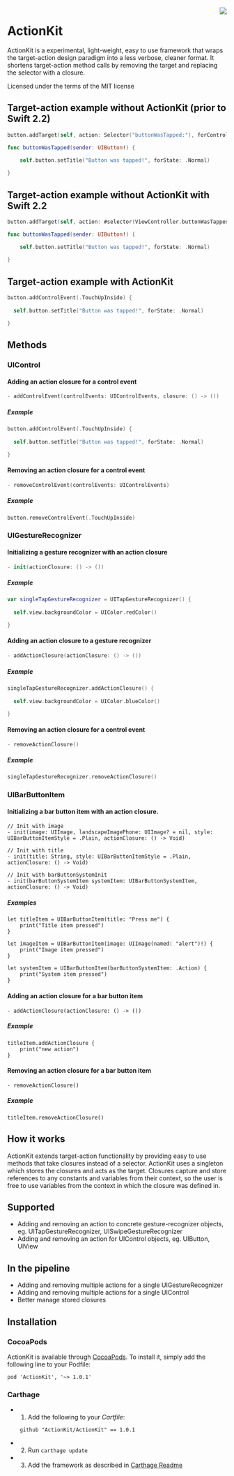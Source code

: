 <img src="https://img.shields.io/badge/Carthage-compatible-4BC51D.svg?style=flat" align="right" vspace="2px">

# ActionKit
ActionKit is a experimental, light-weight, easy to use framework that wraps the target-action design paradigm into a less verbose, cleaner format. It shortens target-action method calls by removing the target and replacing the selector with a closure.

Licensed under the terms of the MIT license

## Target-action example without ActionKit (prior to Swift 2.2)
```swift
button.addTarget(self, action: Selector("buttonWasTapped:"), forControlEvents: .TouchUpInside)
```


```swift
func buttonWasTapped(sender: UIButton!) {

    self.button.setTitle("Button was tapped!", forState: .Normal)
    
}
```

## Target-action example without ActionKit with Swift 2.2
```swift
button.addTarget(self, action: #selector(ViewController.buttonWasTapped(_:)), forControlEvents: .TouchUpInside)
```


```swift
func buttonWasTapped(sender: UIButton!) {

    self.button.setTitle("Button was tapped!", forState: .Normal)
    
}
```

## Target-action example with ActionKit
```swift
button.addControlEvent(.TouchUpInside) {
  
  self.button.setTitle("Button was tapped!", forState: .Normal)

}
```

## Methods
### UIControl
#### Adding an action closure for a control event
```swift
- addControlEvent(controlEvents: UIControlEvents, closure: () -> ())
```
##### Example
```swift
button.addControlEvent(.TouchUpInside) {
  
  self.button.setTitle("Button was tapped!", forState: .Normal)

}
```
#### Removing an action closure for a control event
```swift
- removeControlEvent(controlEvents: UIControlEvents)
```
##### Example
```swift
button.removeControlEvent(.TouchUpInside)
```
### UIGestureRecognizer
#### Initializing a gesture recognizer with an action closure
```swift
- init(actionClosure: () -> ())
```
##### Example
```swift
var singleTapGestureRecognizer = UITapGestureRecognizer() {
  
  self.view.backgroundColor = UIColor.redColor()

}
```
#### Adding an action closure to a gesture recognizer
```swift
- addActionClosure(actionClosure: () -> ())
```
##### Example
```swift
singleTapGestureRecognizer.addActionClosure() {
  
  self.view.backgroundColor = UIColor.blueColor()

}
```
#### Removing an action closure for a control event
```swift
- removeActionClosure()
```
##### Example
```swift
singleTapGestureRecognizer.removeActionClosure()
```

### UIBarButtonItem
#### Initializing a bar button item with an action closure.

```
// Init with image
- init(image: UIImage, landscapeImagePhone: UIImage? = nil, style: UIBarButtonItemStyle = .Plain, actionClosure: () -> Void)

// Init with title
- init(title: String, style: UIBarButtonItemStyle = .Plain, actionClosure: () -> Void)

// Init with barButtonSystemInit
- init(barButtonSystemItem systemItem: UIBarButtonSystemItem, actionClosure: () -> Void) 
```

##### Examples
```
let titleItem = UIBarButtonItem(title: "Press me") { 
	print("Title item pressed")
}
		
let imageItem = UIBarButtonItem(image: UIImage(named: "alert")!) {
	print("Image item pressed")
}
		
let systemItem = UIBarButtonItem(barButtonSystemItem: .Action) { 
	print("System item pressed")
}
```

#### Adding an action closure for a bar button item
```
- addActionClosure(actionClosure: () -> ())
```
##### Example
```
titleItem.addActionClosure {
	print("new action")
}
```
#### Removing an action closure for a bar button item 
```
- removeActionClosure()
```
##### Example
```
titleItem.removeActionClosure()
```

## How it works
ActionKit extends target-action functionality by providing easy to use methods that take closures instead of a selector. ActionKit uses a singleton which stores the closures and acts as the target. Closures capture and store references to any constants and variables from their context, so the user is free to use variables from the context in which the closure was defined in.

## Supported
- Adding and removing an action to concrete gesture-recognizer objects, eg. UITapGestureRecognizer, UISwipeGestureRecognizer
- Adding and removing an action for UIControl objects, eg. UIButton, UIView

## In the pipeline
- Adding and removing multiple actions for a single UIGestureRecognizer
- Adding and removing multiple actions for a single UIControl
- Better manage stored closures

## Installation


### CocoaPods
 ActionKit is available through [CocoaPods](http://cocoapods.org). To install
 it, simply add the following line to your Podfile:
 
    pod 'ActionKit', '~> 1.0.1'

### Carthage

- 1. Add the following to your *Cartfile*:

```
    github "ActionKit/ActionKit" == 1.0.1
``` 
   
- 2. Run `carthage update`
- 3. Add the framework as described in [Carthage Readme](https://github.com/Carthage/Carthage#adding-frameworks-to-an-application)
